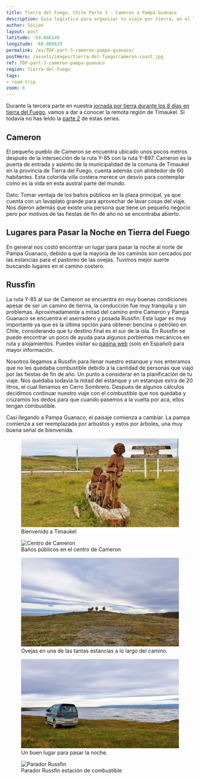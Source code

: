 ```yaml
---
title: Tierra del Fuego, Chile Parte 3 - Cameron a Pampa Guanaco
description: Guía logística para organizar tu viaje por tierra, en el lado Chileno de Tierra del Fuego. Detalles sobre la ruta entre Cameron y Pampa Guanaco.
author: Sóijen
layout: post
latitude: -54.046149
longitude: -68.805629
permalink: /es/TDF-part-3-cameron-pampa-guanaco/
postHero: /assets/images/tierra-del-fuego/cameron-coast.jpg
ref: TDF-part-3-cameron-pampa-guanaco
region: Tierra-del-Fuego
tags:
- road-trip
zoom: 6
---
```

Durante la tercera parte en nuestra <a href="/es/tierra-del-fuego-van-overview/">jornada por tierra durante los 8 días en tierra del Fuego</a>, vamos a dar a conocer la remota región de Timaukel. Si todavía no has leído la <a href="/es/TDF-part-2-cerro-sombrero-cameron/">parte 2</a> de estas series.

<h2>Cameron</h2>
El pequeño pueblo de Cameron se encuentra ubicado unos pocos metros después de la intersección de la ruta Y-85 con la ruta Y-897. Cameron es la puerta de entrada y asiento de la municipalidad de la comuna de Timaukel en la provincia de Tierra del Fuego, cuenta además con alrededor de 60 habitantes. Esta colorida villa costera merece un desvío para contemplar como es la vida en esta austral parte del mundo.

<i class="fa fa-info-circle" style="color:#FFB300"></i> Dato: Tomar ventaja de los baños públicos en la plaza principal, ya que cuenta con un lavaplato grande para aprovechar de lavar cosas del viaje. Nos dijeron además que existe una persona que tiene un pequeño negocio pero por motivos de las fiestas de fin de año no se encontraba abierto.

<h2>Lugares para Pasar la Noche en Tierra del Fuego</h2>
En general nos costó encontrar un lugar para pasar la noche al norte de Pampa Guanaco, debido a que la mayoría de los caminos son cercados por las estancias para el pastoreo de las ovejas. Tuvimos mejor suerte buscando lugares en el camino costero.

<h2> Russfin </h2>
La ruta Y-85 al sur de Cameron se encuentra en muy buenas condiciones apesar de ser un camino de tierrra, la conducción fue muy tranquila y sin problemas. Aproximadamente a mitad del camino entre Cameron y Pampa Guanaco se encuentra el aserradero y posada Russfin. Este lugar es muy importante ya que es la última opción para obtener bencina o petróleo en Chile, considerando que tu destino final es el sur de la isla. En Russfin se puede encontrar un poco de ayuda para algunos porblemas mecánicos en ruta y alojamientos. Puedes visitar su  <a href="https://www.paradorrussfin.cl/" target="_blank">página web</a> (solo en Español) para mayor información.

Nosotros llegamos a Russfin para llenar nuestro estanque y nos enteramos que no les quedaba combustible debido a la cantidad de personas que viajó por las fiestas de fin de año. Un punto a considerar en la planificación de tu viaje. Nos quedaba todavía la mitad del estanque y un estanque extra de 20 litros, el cual llenamos en Cerro Sombrero. Después de algunos cálculos decidimos continuar nuestro viaje con el combustible que nos quedaba y cruzamos los dedos para que cuando pasemos a la vuelta por acá, ellos tengan combustible.

Casi llegando a Pampa Guanaco, el paisaje comienza a cambiar. La pampa comienza a ser reemplazada por arbustos y estos por árboles, una muy buena señal de bienvenida.

<figure class="figure">
  <img class="image" src="/assets/images/tierra-del-fuego/bienvenido-timaukel.jpg"
      alt="Bienvenido a Timaukel">
     <figcaption class="img-caption">Bienvenido a Timaukel</figcaption>
</figure>
<figure class="figure">
  <img class="image" src="/assets/images/tierra-del-fuego/cameron-center.jpg"
      alt="Centro de Cameron">
     <figcaption class="img-caption">Baños públicos en el centro de Cameron</figcaption>
</figure>
<figure class="figure">
  <img class="image" src="/assets/images/tierra-del-fuego/obejas.jpg"
      alt="Ovejas Tierra del Fuego">
     <figcaption class="img-caption">Ovejas en una de las tantas estancias a lo largo del camino.</figcaption>
</figure>
<figure class="figure">
  <img class="image" src="/assets/images/tierra-del-fuego/cameron-camp.jpg"
      alt="La vida en un Van Cameron Chile">
     <figcaption class="img-caption">Un buen lugar para pasar la noche.</figcaption>
</figure>
<figure class="figure">
  <img class="image" src="/assets/images/tierra-del-fuego/russfin.jpg"
      alt="Parador Russfin ">
     <figcaption class="img-caption">Parador Russfin estación de combustible</figcaption>
</figure>
